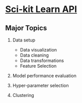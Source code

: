# [Sci-kit Learn API](https://scikit-learn.org/stable/modules/classes.html)

## Major Topics
1. Data setup
   + Data visualization
   + Data cleaning
   + Data transformations
   + Feature Selection

2. Model performance evaluation

3. Hyper-parameter selection

4. Clustering
